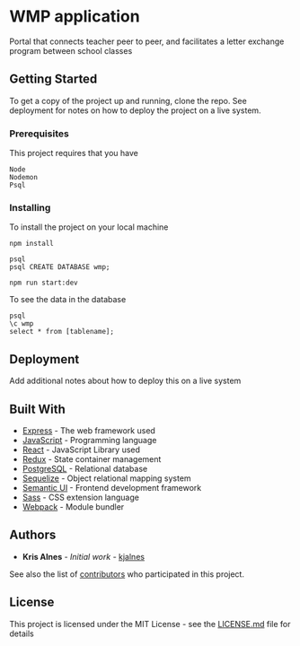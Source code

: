 # WMP application

Portal that connects teacher peer to peer, and facilitates a letter exchange program between school classes

## Getting Started

To get a copy of the project up and running, clone the repo.
See deployment for notes on how to deploy the project on a live system.

### Prerequisites

This project requires that you have
```
Node
Nodemon
Psql
```

### Installing

To install the project on your local machine

```
npm install

psql
psql CREATE DATABASE wmp;

npm run start:dev

```

To see the data in the database

```
psql
\c wmp
select * from [tablename];
```


## Deployment

Add additional notes about how to deploy this on a live system

## Built With
* [Express](https://expressjs.com/) - The web framework used
* [JavaScript](https://www.javascript.com/) - Programming language
* [React](https://reactjs.org/docs) - JavaScript Library used
* [Redux](https://redux.js.org/) - State container management
* [PostgreSQL](https://www.postgresql.org/docs/) - Relational database
* [Sequelize](http://docs.sequelizejs.com/) - Object relational mapping system
* [Semantic UI](https://react.semantic-ui.com/introduction/) - Frontend development framework
* [Sass](https://sass-lang.com/documentation/file.SASS_REFERENCE.html) - CSS extension language
* [Webpack](https://webpack.js.org/) - Module bundler


## Authors

* **Kris Alnes** - *Initial work* - [kjalnes](https://github.com/kjalnes)

See also the list of [contributors](https://github.com/kjalnes/wmpapp/contributors) who participated in this project.

## License

This project is licensed under the MIT License - see the [LICENSE.md](LICENSE.md) file for details


